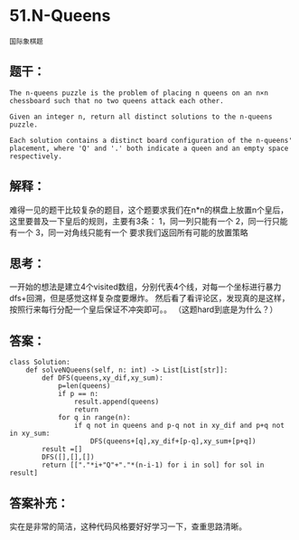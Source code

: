 # 51.N-Queens
    国际象棋题
## 题干：
```
The n-queens puzzle is the problem of placing n queens on an n×n chessboard such that no two queens attack each other.

Given an integer n, return all distinct solutions to the n-queens puzzle.

Each solution contains a distinct board configuration of the n-queens' placement, where 'Q' and '.' both indicate a queen and an empty space respectively.
```

## 解释：
难得一见的题干比较复杂的题目，这个题要求我们在n*n的棋盘上放置n个皇后，这里要普及一下皇后的规则，主要有3条：
1，同一列只能有一个
2，同一行只能有一个
3，同一对角线只能有一个
要求我们返回所有可能的放置策略
## 思考：
一开始的想法是建立4个visited数组，分别代表4个线，对每一个坐标进行暴力dfs+回溯，但是感觉这样复杂度要爆炸。
然后看了看评论区，发现真的是这样，按照行来每行分配一个皇后保证不冲突即可。。
（这题hard到底是为什么？）

## 答案：
```
class Solution:
    def solveNQueens(self, n: int) -> List[List[str]]:
        def DFS(queens,xy_dif,xy_sum):
            p=len(queens)
            if p == n:
                result.append(queens)
                return
            for q in range(n):
                if q not in queens and p-q not in xy_dif and p+q not in xy_sum:
                    DFS(queens+[q],xy_dif+[p-q],xy_sum+[p+q])
        result =[]
        DFS([],[],[])
        return [["."*i+"Q"+"."*(n-i-1) for i in sol] for sol in result]
```
## 答案补充：
实在是非常的简洁，这种代码风格要好好学习一下，查重思路清晰。

